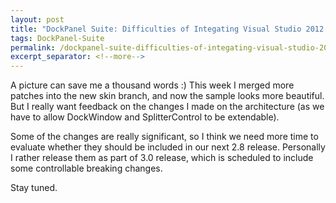 ```yaml
---
layout: post
title: "DockPanel Suite: Difficulties of Integating Visual Studio 2012 Skin"
tags: DockPanel-Suite
permalink: /dockpanel-suite-difficulties-of-integating-visual-studio-2012-skin-bf4eb1529cf2
excerpt_separator: <!--more-->
---
```

A picture can save me a thousand words :) This week I merged more patches into the new skin branch, and now the sample looks more beautiful. But I really want feedback on the changes I made on the architecture (as we have to allow DockWindow and SplitterControl to be extendable).

Some of the changes are really significant, so I think we need more time to evaluate whether they should be included in our next 2.8 release. Personally I rather release them as part of 3.0 release, which is scheduled to include some controllable breaking changes.

Stay tuned.
<!--more-->
